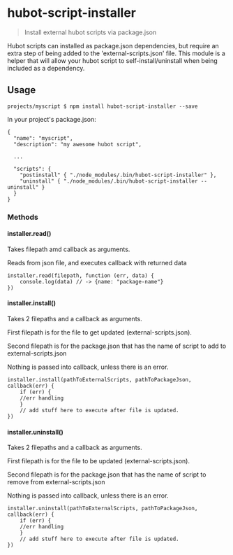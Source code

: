 hubot-script-installer
======================

>Install external hubot scripts via package.json

Hubot scripts can installed as package.json dependencies, but require an extra step of being added to the 'external-scripts.json' file. This module is a helper that will allow your hubot script to self-install/uninstall when being included as a dependency. 


## Usage

`projects/myscript $ npm install hubot-script-installer --save`

In your project's package.json:


```
{
  "name": "myscript",
  "description": "my awesome hubot script",
  
  ...

  "scripts": {
    "postinstall" { "./node_modules/.bin/hubot-script-installer" },
    "uninstall" { "./node_modules/.bin/hubot-script-installer --uninstall" }
  }
}
```

### Methods

#### installer.read()
Takes filepath amd callback as arguments.

Reads from json file, and executes callback with returned data

```
installer.read(filepath, function (err, data) {
	console.log(data) // -> {name: "package-name"}
})
```

#### installer.install()
Takes 2 filepaths and a callback as arguments.

First filepath is for the file to get updated (external-scripts.json).

Second filepath is for the package.json that has the name of script to add to external-scripts.json

Nothing is passed into callback, unless there is an error.

```
installer.install(pathToExternalScripts, pathToPackageJson, callback(err) {
	if (err) {
	//err handling
	}
	// add stuff here to execute after file is updated.
})
```
#### installer.uninstall()

Takes 2 filepaths and a callback as arguments.

First filepath is for the file to be updated (external-scripts.json).

Second filepath is for the package.json that has the name of script to remove from external-scripts.json

Nothing is passed into callback, unless there is an error.

```
installer.uninstall(pathToExternalScripts, pathToPackageJson, callback(err) {
	if (err) {
	//err handling
	}
	// add stuff here to execute after file is updated.
})
```
